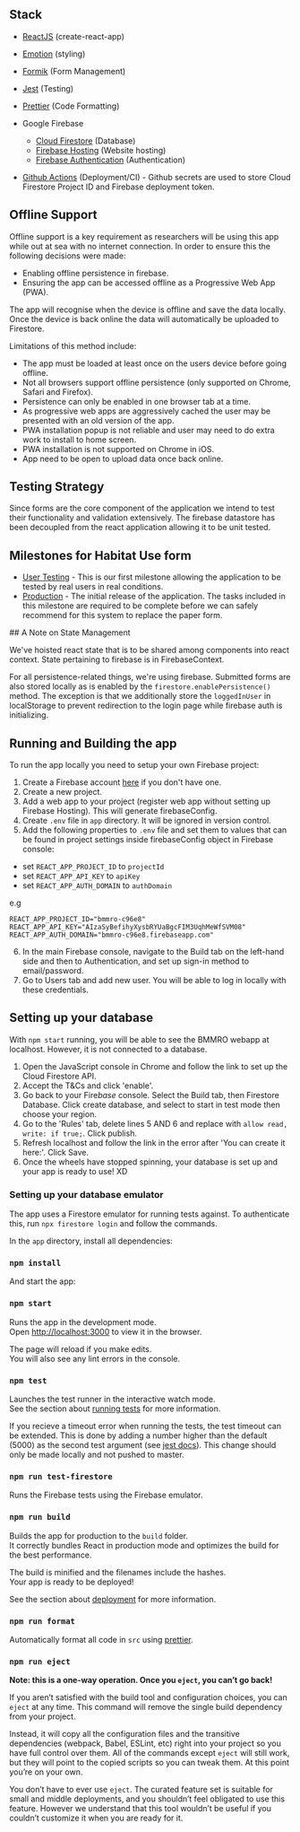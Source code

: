 ## Stack

- [ReactJS](https://create-react-app.dev/docs/getting-started/) (create-react-app)
- [Emotion](https://emotion.sh/docs/introduction) (styling)
- [Formik](https://jaredpalmer.com/formik/docs/overview) (Form Management)
- [Jest](https://jestjs.io/docs/en/getting-started) (Testing)
- [Prettier](https://prettier.io/docs/en/index.html) (Code Formatting)

- Google Firebase
  - [Cloud Firestore](https://firebase.google.com/docs/firestore) (Database)
  - [Firebase Hosting](https://firebase.google.com/docs/hosting) (Website hosting)
  - [Firebase Authentication](https://firebase.google.com/docs/auth) (Authentication)
- [Github Actions](https://help.github.com/en/actions/getting-started-with-github-actions/about-github-actions) (Deployment/CI) - Github secrets are used to store Cloud Firestore Project ID and Firebase deployment token.

## Offline Support

Offline support is a key requirement as researchers will be using this app while out at sea with no internet connection. In order to ensure this the following decisions were made:

- Enabling offline persistence in firebase.
- Ensuring the app can be accessed offline as a Progressive Web App (PWA).

The app will recognise when the device is offline and save the data locally. Once the device is back online the data will automatically be uploaded to Firestore.

Limitations of this method include:

- The app must be loaded at least once on the users device before going offline.
- Not all browsers support offline persistence (only supported on Chrome, Safari and Firefox).
- Persistence can only be enabled in one browser tab at a time.
- As progressive web apps are aggressively cached the user may be presented with an old version of the app.
- PWA installation popup is not reliable and user may need to do extra work to install to home screen.
- PWA installation is not supported on Chrome in iOS.
- App need to be open to upload data once back online.

## Testing Strategy

Since forms are the core component of the application we intend to test their functionality and validation extensively. The firebase datastore has been decoupled from the react application allowing it to be unit tested.

## Milestones for Habitat Use form

- [User Testing](https://github.com/BMMRO-tech/BMMRO/milestone/2) - This is our first milestone allowing the application to be tested by real users in real conditions.
- [Production](https://github.com/BMMRO-tech/BMMRO/milestone/1) - The initial release of the application. The tasks included in this milestone are required to be complete before we can safely recommend for this system to replace the paper form.

## A Note on State Management

We've hoisted react state that is to be shared among components into react context. State pertaining to firebase is in FirebaseContext.

For all persistence-related things, we're using firebase. Submitted forms are also stored locally as is enabled by the `firestore.enablePersistence()` method. The exception is that we additionally store the `loggedInUser` in localStorage to prevent redirection to the login page while firebase auth is initializing.

## Running and Building the app

To run the app locally you need to setup your own Firebase project:

1. Create a Firebase account [here](https://console.firebase.google.com/) if you don't have one.
2. Create a new project.
3. Add a web app to your project (register web app without setting up Firebase Hosting). This will generate firebaseConfig.
4. Create `.env` file in `app` directory. It will be ignored in version control.
5. Add the following properties to `.env` file and set them to values that can be found in project settings inside firebaseConfig object in Firebase console:

- set `REACT_APP_PROJECT_ID` to `projectId`
- set `REACT_APP_API_KEY` to `apiKey`
- set `REACT_APP_AUTH_DOMAIN` to `authDomain`

e.g

```
REACT_APP_PROJECT_ID="bmmro-c96e8"
REACT_APP_API_KEY="AIzaSyBefihyXysbRYUaBgcFIM3UqhMeWfSVM08"
REACT_APP_AUTH_DOMAIN="bmmro-c96e8.firebaseapp.com"
```

6.  In the main Firebase console, navigate to the Build tab on the left-hand side and then to Authentication, and set up sign-in method to email/password.
7.  Go to Users tab and add new user. You will be able to log in locally with these credentials.

## Setting up your database

With `npm start` running, you will be able to see the BMMRO webapp at localhost. However, it is not connected to a database.

1. Open the JavaScript console in Chrome and follow the link to set up the Cloud Firestore API.
2. Accept the T&Cs and click 'enable'.
3. Go back to your Fire*base* console. Select the Build tab, then Firestore Database. Click create database, and select to start in test mode then choose your region.
4. Go to the 'Rules' tab, delete lines 5 AND 6 and replace with `allow read, write: if true;`. Click publish.
5. Refresh localhost and follow the link in the error after 'You can create it here:'. Click Save.
6. Once the wheels have stopped spinning, your database is set up and your app is ready to use! XD

### Setting up your database emulator

The app uses a Firestore emulator for running tests against. To authenticate this, run `npx firestore login` and follow the commands.

In the `app` directory, install all dependencies:

### `npm install`

And start the app:

### `npm start`

Runs the app in the development mode.<br />
Open [http://localhost:3000](http://localhost:3000) to view it in the browser.

The page will reload if you make edits.<br />
You will also see any lint errors in the console.

### `npm test`

Launches the test runner in the interactive watch mode.<br />
See the section about [running tests](https://facebook.github.io/create-react-app/docs/running-tests) for more information.

If you recieve a timeout error when running the tests, the test timeout can be extended. This is done by adding a number higher than the default (5000) as the second test argument (see [jest docs](https://jestjs.io/docs/en/api#testonlyeachtablename-fn)). This change should only be made locally and not pushed to master.

### `npm run test-firestore`

Runs the Firebase tests using the Firebase emulator.

### `npm run build`

Builds the app for production to the `build` folder.<br />
It correctly bundles React in production mode and optimizes the build for the best performance.

The build is minified and the filenames include the hashes.<br />
Your app is ready to be deployed!

See the section about [deployment](https://facebook.github.io/create-react-app/docs/deployment) for more information.

### `npm run format`

Automatically format all code in `src` using [prettier](https://prettier.io/).

### `npm run eject`

**Note: this is a one-way operation. Once you `eject`, you can’t go back!**

If you aren’t satisfied with the build tool and configuration choices, you can `eject` at any time. This command will remove the single build dependency from your project.

Instead, it will copy all the configuration files and the transitive dependencies (webpack, Babel, ESLint, etc) right into your project so you have full control over them. All of the commands except `eject` will still work, but they will point to the copied scripts so you can tweak them. At this point you’re on your own.

You don’t have to ever use `eject`. The curated feature set is suitable for small and middle deployments, and you shouldn’t feel obligated to use this feature. However we understand that this tool wouldn’t be useful if you couldn’t customize it when you are ready for it.

```

```
